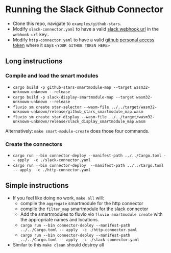 # Running the Slack Github Connector

* Clone this repo, navigate to `examples/github-stars`.
* Modify `slack-connector.yaml` to have a valid [slack webhook
url](https://api.slack.com/messaging/webhooks) in the `webhook-url` key..
* Modify `http-connector.yaml` to have a valid [github personal access
token](https://docs.github.com/en/authentication/keeping-your-account-and-data-secure/creating-a-personal-access-token)
where it says `<YOUR GITHUB TOKEN HERE>`


## Long instructions

### Compile and load the smart modules
* `cargo build -p github-stars-smartmodule-map --target wasm32-unknown-unknown --release`
* `cargo build -p slack-display-smartmodule-map --target wasm32-unknown-unknown --release`
* `fluvio sm create star-selector --wasm-file ../../target/wasm32-unknown-unknown/release/github_stars_smartmodule_map.wasm`
* `fluvio sm create star-display --wasm-file ../../target/wasm32-unknown-unknown/release/slack_display_smartmodule_map.wasm`

Alternatively:
`make smart-module-create` does those four commands.

### Create the connectors
* `cargo run --bin connector-deploy --manifest-path ../../Cargo.toml -- apply  -c ./slack-connector.yaml`
* `cargo run --bin connector-deploy  --manifest-path ../../Cargo.toml -- apply  -c ./http-connector.yaml`

## Simple instructions
* If you feel like doing no work, `make all` will:
    - compile the `aggregate` smartmodule for the http connector
    - compile the `filter_map` smartmodule for the slack connector
    - Add the smartmodules to fluvio vio `fluvio smartmodule create` with the appropriate names and locations.
    - `cargo run --bin connector-deploy --manifest-path ../../Cargo.toml -- apply  -c ./http-connector.yaml`
    - `cargo run --bin connector-deploy --manifest-path ../../Cargo.toml -- apply  -c ./slack-connector.yaml`
* Similar to this `make clean` should destroy all
